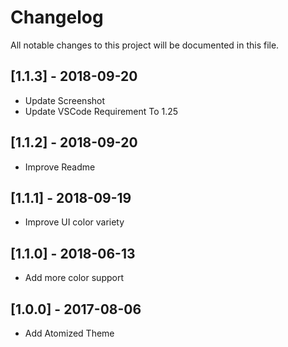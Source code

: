 # Changelog
All notable changes to this project will be documented in this file.

## [1.1.3] - 2018-09-20
- Update Screenshot
- Update VSCode Requirement To 1.25

## [1.1.2] - 2018-09-20
- Improve Readme

## [1.1.1] - 2018-09-19
- Improve UI color variety

## [1.1.0] - 2018-06-13
- Add more color support

## [1.0.0] - 2017-08-06
- Add Atomized Theme